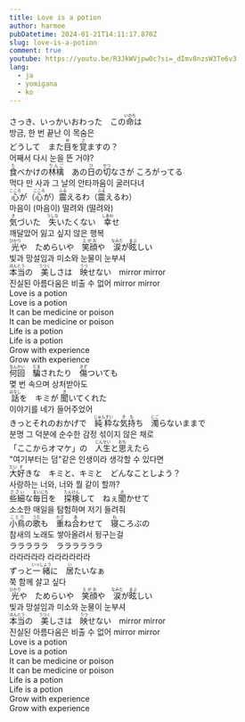 ```yaml
---
title: Love is a potion
author: harmoe
pubDatetime: 2024-01-21T14:11:17.870Z
slug: love-is-a-potion
comment: true
youtube: https://youtu.be/R3JkWVjpw0c?si=_dImv8nzsW3Te6v3
lang:
  - ja
  - yomigana
  - ko
---
```


<div>
    <div class="lang-ja">
        さっき、いっかいおわった　この<ruby>命<rp>(</rp><rt>いのち</rt><rp>)</rp></ruby>は</div>
    <div class="lang-ko">방금, 한 번 끝난 이 목숨은</div>
</div>
<div>
    <div class="lang-ja">
        どうして　また<ruby>目<rp>(</rp><rt>め</rt><rp>)</rp></ruby>を<ruby>覚<rp>(</rp><rt>さ</rt><rp>)</rp></ruby>ますの？</div>
    <div class="lang-ko">어째서 다시 눈을 뜬 거야?</div>
</div>
<div>
    <div class="lang-ja"><ruby>食<rp>(</rp><rt>た</rt><rp>)</rp></ruby>べかけの<ruby>林檎<rp>(</rp><rt>りんご</rt><rp>)</rp>　</ruby>あの<ruby>日<rp>(</rp><rt>ひ</rt><rp>)</rp></ruby>の<ruby>切<rp>(</rp><rt>せつ</rt><rp>)</rp></ruby>なさが ころがってる
    </div>
    <div class="lang-ko">먹다 만 사과 그 날의 안타까움이 굴러다녀</div>
</div>
<div>
    <div class="lang-ja"><ruby>心<rp>(</rp><rt>こころ</rt><rp>)</rp></ruby>が（<ruby>心<rp>(</rp><rt>こころ</rt><rp>)</rp></ruby>が）<ruby>震<rp>(</rp><rt>ふる</rt><rp>)</rp></ruby>えるわ（<ruby>震<rp>(</rp><rt>ふる</rt><rp>)</rp></ruby>えるわ）</div>
    <div class="lang-ko">마음이 (마음이) 떨려와 (떨려와)</div>
</div>
<div>
    <div class="lang-ja"><ruby>気<rp>(</rp><rt>き</rt><rp>)</rp></ruby>づいた　<ruby>失<rp>(</rp><rt>うしな</rt><rp>)</rp></ruby>いたくない　<ruby>幸<rp>(</rp><rt>しあわ</rt><rp>)</rp></ruby>せ</div>
    <div class="lang-ko">깨달았어 잃고 싶지 않은 행복</div>
</div>
<div>
    <div class="lang-ja"><ruby>光<rp>(</rp><rt>ひかり</rt><rp>)</rp></ruby>や　ためらいや　<ruby>笑顔<rp>(</rp><rt>えがお</rt><rp>)</rp></ruby>や　<ruby>涙<rp>(</rp><rt>なみだ</rt><rp>)</rp></ruby>が<ruby>眩<rp>(</rp><rt>まぶ</rt><rp>)</rp></ruby>しい</div>
    <div class="lang-ko">빛과 망설임과 미소와 눈물이 눈부셔</div>
</div>
<div>
    <div class="lang-ja"><ruby>本当<rp>(</rp><rt>ほんとう</rt><rp>)</rp></ruby>の　<ruby>美<rp>(</rp><rt>うつく</rt><rp>)</rp></ruby>しさは　<ruby>映<rp>(</rp><rt>うつ</rt><rp>)</rp></ruby>せない　mirror mirror
    </div>
    <div class="lang-ko">진실된 아름다움은 비출 수 없어 mirror mirror</div>
</div>
<div>
    <div class="lang-ja">Love is a potion</div>
    <div class="lang-ko">Love is a potion</div>
</div>
<div>
    <div class="lang-ja">It can be medicine or poison</div>
    <div class="lang-ko">It can be medicine or poison</div>
</div>
<div>
    <div class="lang-ja">Life is a potion</div>
    <div class="lang-ko">Life is a potion</div>
</div>
<div>
    <div class="lang-ja">Grow with experience</div>
    <div class="lang-ko">Grow with experience</div>
</div>
<div>
    <div class="lang-ja"><ruby>何回<rp>(</rp><rt>なんかい</rt><rp>)</rp></ruby>　<ruby>騙<rp>(</rp><rt>だま</rt><rp>)</rp></ruby>されたり　<ruby>傷<rp>(</rp><rt>きず</rt><rp>)</rp></ruby>ついても</div>
    <div class="lang-ko">몆 번 속으며 상처받아도</div>
</div>
<div>
    <div class="lang-ja"><ruby>話<rp>(</rp><rt>はなし</rt><rp>)</rp></ruby>を　キミが
        <ruby>聞<rp>(</rp><rt>き</rt><rp>)</rp></ruby>いてくれた</div>
    <div class="lang-ko">이야기를 네가 들어주었어</div>
</div>
<div>
    <div class="lang-ja">きっとそれのおかげで　<ruby>純粋<rp>(</rp><rt>じゅんすい</rt><rp>)</rp></ruby>な<ruby>気<rp>(</rp><rt>き</rt><rp>)</rp></ruby><ruby>持<rp>(</rp><rt>も</rt><rp>)</rp></ruby>ち　<ruby>濁<rp>(</rp><rt>にご</rt><rp>)</rp></ruby>らないままで</div>
    <div class="lang-ko">분명 그 덕분에 순수한 감정 섞이지 않은 채로</div>
</div>
<div>
    <div class="lang-ja">「ここからオマケ」の　<ruby>人生<rp>(</rp><rt>じんせい</rt><rp>)</rp></ruby>と<ruby>思<rp>(</rp><rt>おも</rt><rp>)</rp></ruby>えたら</div>
    <div class="lang-ko">"여기부터는 덤"같은 인생이라 생각할 수 있다면</div>
</div>
<div>
    <div class="lang-ja"><ruby>大<rp>(</rp><rt>だい</rt><rp>)</rp></ruby><ruby>好<rp>(</rp><rt>す</rt><rp>)</rp></ruby>きな　キミと、キミと　どんなことしよう？</div>
    <div class="lang-ko">사랑하는 너와, 너와 뭘 같이 할까?</div>
</div>
<div>
    <div class="lang-ja"><ruby>些細<rp>(</rp><rt>ささい</rt><rp>)</rp></ruby>な<ruby>毎日<rp>(</rp><rt>まいにち</rt><rp>)</rp></ruby>を　<ruby>探検<rp>(</rp><rt>たんけん</rt><rp>)</rp></ruby>して　ねぇ<ruby>聞<rp>(</rp><rt>き</rt><rp>)</rp></ruby>かせて</div>
    <div class="lang-ko">소소한 매일을 탐험하며 저기 들려줘</div>
</div>
<div>
    <div class="lang-ja"><ruby>小鳥<rp>(</rp><rt>ことり</rt><rp>)</rp></ruby>の<ruby>歌<rp>(</rp><rt>うた</rt><rp>)</rp></ruby>も　<ruby>重<rp>(</rp><rt>かさ</rt><rp>)</rp></ruby>ね<ruby>合<rp>(</rp><rt>あ</rt><rp>)</rp></ruby>わせて　<ruby>寝<rp>(</rp><rt>ね</rt><rp>)</rp></ruby>ころぶの</div>
    <div class="lang-ko">참새의 노래도 쌓아올려서 뒹구는걸</div>
</div>
<div>
    <div class="lang-ja">ラララララ　ララララララ</div>
    <div class="lang-ko">라라라라라 라라라라라라</div>
</div>
<div>
    <div class="lang-ja">ずっと<ruby>一緒<rp>(</rp><rt>いっしょう</rt><rp>)</rp></ruby>に　<ruby>居<rp>(</rp><rt>い</rt><rp>)</rp></ruby>たいなぁ</div>
    <div class="lang-ko">쭉 함께 살고 싶다</div>
</div>
<div>
    <div class="lang-ja"><ruby>光<rp>(</rp><rt>ひかり</rt><rp>)</rp></ruby>や　ためらいや　<ruby>笑顔<rp>(</rp><rt>えがお</rt><rp>)</rp></ruby>や　<ruby>涙<rp>(</rp><rt>なみだ</rt><rp>)</rp></ruby>が<ruby>眩<rp>(</rp><rt>まぶ</rt><rp>)</rp></ruby>しい</div>
    <div class="lang-ko">빚과 망설임과 미소와 눈물이 눈부셔</div>
</div>
<div>
    <div class="lang-ja"><ruby>本当<rp>(</rp><rt>ほんとう</rt><rp>)</rp></ruby>の　<ruby>美<rp>(</rp><rt>うつく</rt><rp>)</rp></ruby>しさは　<ruby>映<rp>(</rp><rt>うつ</rt><rp>)</rp></ruby>せない　mirror mirror
    </div>
    <div class="lang-ko">진실된 아름다움은 비출 수 없어 mirror mirror</div>
</div>
<div>
    <div class="lang-ja">Love is a potion</div>
    <div class="lang-ko">Love is a potion</div>
</div>
<div>
    <div class="lang-ja">It can be medicine or poison</div>
    <div class="lang-ko">It can be medicine or poison</div>
</div>
<div>
    <div class="lang-ja">Life is a potion</div>
    <div class="lang-ko">Life is a potion</div>
</div>
<div>
    <div class="lang-ja">Grow with experience</div>
    <div class="lang-ko">Grow with experience</div>
</div>
